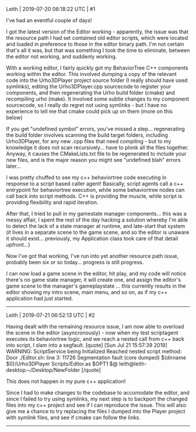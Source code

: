 Leith | 2019-07-20 06:18:22 UTC | #1

I've had an eventful couple of days!

I got the latest version of the Editor working - apparently, the issue was that the resource path I had set contained old editor scripts, which were located and loaded in preference to those in the editor binary path. I'm not certain that's all it was, but that was something I took the time to eliminate, between the editor not working, and suddenly working.

With a working editor, I fairly quickly got my BehaviorTree C++ components working within the editor.
This involved dumping a copy of the relevant code into the Urho3DPlayer project source folder (I really should have used symlinks), editing the Urho3DPlayer.cpp sourcecode to register your components, and then regenerating the Urho build folder (cmake) and recompiling urho (make).
It involved some subtle changes to my component sourcecode, so I really do regret not using symlinks - but I have no experience to tell me that cmake could pick up on them (more on this below)

If you get "undefined symbol" errors, you've missed a step... regenerating the build folder involves scanning the build target folders, including Urho3DPlayer, for any new .cpp files that need compiling - but to my knowledge it does not scan recursively... have to plonk all the files together. Anyway, it causes the CMakeLists.txt file to be regenerated to include your new files, and is the major reason you might see "undefined blah" errors later...

I was pretty chuffed to see my c++ behaviortree code executing in response to a script based caller agent! Basically, script agents call a c++ entrypoint for behaviortree execution, while some behaviortree nodes can call back into script methods. C++ is providing the muscle, while script is providing flexibility and rapid iteration.

After that, I tried to pull in my gamestate manager components... this was a messy affair, I spent the rest of the day hacking a solution whereby I'm able to detect the lack of a state manager at runtime, and late-start that system (it lives in a separate scene to the game scene, and so the editor is unaware it should exist... previously, my Application class took care of that detail upfront...)

Now I've got that working, I've run into yet another resource path issue, probably been six or so today... progress is still progress.

I can now load a game scene in the editor, hit play, and my code will notice there's no game state manager, it will create one, and assign the editor's game scene to the manager's gameplaystate ... this currently results in the editor showing my intro scene, main menu, and so on, as if my c++ application had just started.

-------------------------

Leith | 2019-07-21 06:52:13 UTC | #2

Having dealt with the remaining resource issue, I am now able to overload the scene in the editor (asyncronously) - now when my test scriptagent executes its behaviortree logic, and we reach a nested call from c++ back into script, I slam into a segfault.
[quote]
[Sun Jul 21 15:57:39 2019] WARNING: ScriptService being Initialized
Reached nested script method: Door
./Editor.sh: line 3: 11726 Segmentation fault      (core dumped) $(dirname $0)/Urho3DPlayer Scripts/Editor.as $OPT1 $@
leith@leith-desktop:~/Desktop/NewFolder
[/quote]

This does not happen in my pure c++ application!

Since I had to make changes to the codebase to accomodate the editor, and since I failed to try using symlinks, my next step is to backport the changed files into my c++ project and see if I can reproduce the issue. This will also give me a chance to try replacing the files I dumped into the Player project with symlink files, and see if cmake can follow the links.

-------------------------

